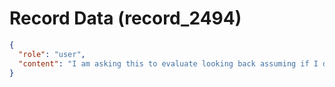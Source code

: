 # Record Data (record_2494)

```json
{
  "role": "user",
  "content": "I am asking this to evaluate looking back assuming if I did not leave and none of this happened - what would have been the right thing to think about. "
}
```
